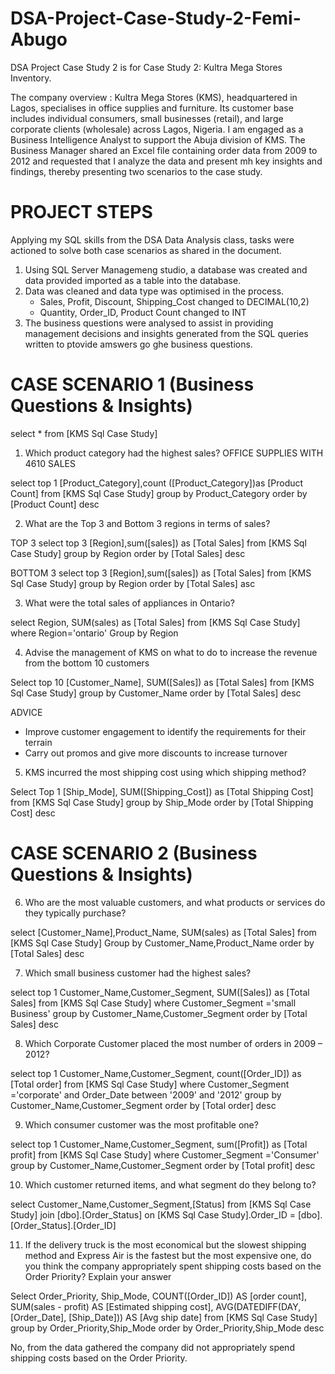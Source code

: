 # DSA-Project-Case-Study-2-Femi-Abugo
DSA Project Case Study 2 is for Case Study 2: Kultra Mega Stores Inventory.

The company overview : Kultra Mega Stores (KMS), headquartered in Lagos, specialises in office supplies and
furniture. Its customer base includes individual consumers, small businesses (retail), and
large corporate clients (wholesale) across Lagos, Nigeria.
I am engaged as a Business Intelligence Analyst to support the Abuja division of
KMS. The Business Manager shared an Excel file containing order data from 2009 to
2012 and requested that I analyze the data and present mh key insights and
findings, thereby presenting two scenarios to the case study.

# PROJECT STEPS
Applying my SQL skills from the DSA Data Analysis class, tasks were actioned to solve both case scenarios
as shared in the document. 
1. Using SQL Server Managemeng studio, a database was created and data provided imported as a table into the database.
2. Data was cleaned and data type was optimised in the process.
   * Sales, Profit, Discount, Shipping_Cost changed to DECIMAL(10,2)
   * Quantity, Order_ID, Product Count changed to INT
4. The business questions were analysed to assist in providing management decisions and insights generated from the SQL queries written to ptovide amswers go ghe business questions.

# CASE SCENARIO 1 (Business Questions & Insights)
select *
from [KMS Sql Case Study]

1. Which product category had the highest sales? OFFICE SUPPLIES WITH 4610 SALES
   
select top 1 [Product_Category],count ([Product_Category])as [Product Count]
from [KMS Sql Case Study]
group by Product_Category
order by [Product Count] desc
   
2. What are the Top 3 and Bottom 3 regions in terms of sales?

TOP 3
select top 3 [Region],sum([sales]) as [Total Sales]
from [KMS Sql Case Study]
group by Region
order by [Total Sales] desc

BOTTOM 3
select top 3 [Region],sum([sales]) as [Total Sales]
from [KMS Sql Case Study]
group by Region
order by [Total Sales] asc

3. What were the total sales of appliances in Ontario?

select Region, SUM(sales) as [Total Sales]
from [KMS Sql Case Study]
where Region='ontario'
Group by Region

4. Advise the management of KMS on what to do to increase the revenue from the bottom
10 customers

Select top 10 [Customer_Name], SUM([Sales]) as [Total Sales]
from [KMS Sql Case Study]
group by Customer_Name
order by [Total Sales] desc

ADVICE
* Improve customer engagement to identify the requirements for their terrain
* Carry out promos and give more discounts to increase turnover

5. KMS incurred the most shipping cost using which shipping method?

Select Top 1 [Ship_Mode], SUM([Shipping_Cost]) as [Total Shipping Cost]
from [KMS Sql Case Study]
group by Ship_Mode
order by [Total Shipping Cost] desc



# CASE SCENARIO 2 (Business Questions & Insights)
6. Who are the most valuable customers, and what products or services do they typically
purchase?

select [Customer_Name],Product_Name, SUM(sales) as [Total Sales]
from [KMS Sql Case Study]
Group by Customer_Name,Product_Name
order by [Total Sales] desc


7. Which small business customer had the highest sales?

select top 1 Customer_Name,Customer_Segment, SUM([Sales]) as [Total Sales]
from [KMS Sql Case Study]
where Customer_Segment ='small Business'
group by Customer_Name,Customer_Segment
order by [Total Sales] desc

   
8. Which Corporate Customer placed the most number of orders in 2009 – 2012?

select top 1  Customer_Name,Customer_Segment, count([Order_ID]) as [Total order]
from [KMS Sql Case Study]
where Customer_Segment ='corporate' and Order_Date between '2009' and '2012'
group by Customer_Name,Customer_Segment
order by [Total order] desc


9. Which consumer customer was the most profitable one?

select top 1 Customer_Name,Customer_Segment, sum([Profit]) as [Total profit]
from [KMS Sql Case Study]
where Customer_Segment ='Consumer'
group by Customer_Name,Customer_Segment
order by [Total profit] desc


10. Which customer returned items, and what segment do they belong to?

select Customer_Name,Customer_Segment,[Status]
from [KMS Sql Case Study]
join [dbo].[Order_Status]
on [KMS Sql Case Study].Order_ID = [dbo].[Order_Status].[Order_ID]


11. If the delivery truck is the most economical but the slowest shipping method and
Express Air is the fastest but the most expensive one, do you think the company
appropriately spent shipping costs based on the Order Priority? Explain your answer

Select Order_Priority, Ship_Mode,
    COUNT([Order_ID]) AS [order count],
    SUM(sales - profit) AS [Estimated shipping cost],
    AVG(DATEDIFF(DAY, [Order_Date], [Ship_Date])) AS [Avg ship date]
from  [KMS Sql Case Study] 
group by Order_Priority,Ship_Mode
order by  Order_Priority,Ship_Mode desc 

No, from the data gathered the company did not appropriately spend shipping costs based on the Order Priority.


